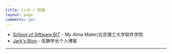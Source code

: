 ```yaml
---
title: Link / 链接
layout: page
comments: yes
---
```


* [School of Siftware,BIT](http://ss.bit.edu.cn) - My Alma Mater/北京理工大学软件学院
* [Jark's Blog](http://wuchong.me/) - 伍翀学长个人博客

----

